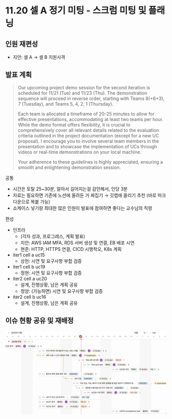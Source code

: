 # 11.20 셀 A 정기 미팅 - 스크럼 미팅 및 플래닝

## 인원 재편성

- 지안: 셀 A → 셀 B 지원사격

## 발표 계획

> Our upcoming project demo session for the second iteration is scheduled for 11/21 (Tue) and 11/23 (Thu). The demonstration sequence will proceed in reverse order, starting with Teams 8(+6+3), 7 (Tuesday), and Teams 5, 4, 2, 1 (Thursday).
>
>
> Each team is allocated a timeframe of 20-25 minutes to allow for effective presentations, accommodating at least two teams per hour. While the demo format offers flexibility, it is crucial to comprehensively cover all relevant details related to the evaluation criteria outlined in the project documentation (except for a new UC proposal). I encourage you to involve several team members in the presentation and to showcase the implementation of UCs through videos or real-time demonstrations on your local machine.
>
> Your adherence to these guidelines is highly appreciated, ensuring a smooth and enlightening demonstration session.
>

공통

- 시간은 토탈 25~30분, 알아서 길어지는걸 감안해서, 인당 3분
- 자료는 필요하면 기존에 노션에 올려둔 거 짜집기 → 깃랩에 올리기 추천 (바로 마크다운으로 복붙 가능)
- 쇼케이스 넣기랑 최대한 많은 인원이 발표에 참여하면 좋다는 교수님의 칙령

편성

- 인프라
  - (각자 성과, 프로그레스, 계획 발표)
  - 지안: AWS IAM MFA, RDS 서버 생성 및 연결, EB 배포 시연
  - 현준: HTTP, HTTPS 연결, CICD 시행착오, K8s 계획
- iter1 cell a uc15
  - 상헌: 시연 및 요구사항 부합 검증
- iter1 cell b uc19
  - 정현: 시연 및 요구사항 부합 검증
- iter2 cell a uc20
  - 설계, 진행상황, 남은 계획 공유
  - 정양: (가능하면) 시연 및 요구사항 부합 검증
- iter2 cell b uc16
  - 설계, 진행상황, 남은 계획 공유

## 이슈 현황 공유 및 재배정

![1120-cell-a-backlog](resources/1120-cell-a-backlog.png)
